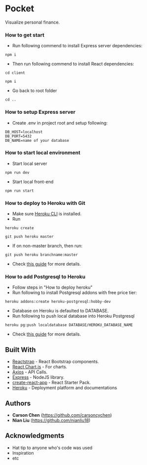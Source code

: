 # Pocket

Visualize personal finance.

### How to get start
* Run following commend to install Express server dependencies:
```
npm i
```
* Then run following commend to install React dependencies:
```
cd client 
```
```
npm i
```
* Go back to root folder
```
cd ..
```

### How to setup Express server
* Create .env in project root and setup following:
```
DB_HOST=localhost
DB_PORT=5432
DB_NAME=name of your database
```

### How to start local environment
* Start local server
```
npm run dev
```
* Start local front-end
```
npm run start
```

### How to deploy to Heroku with Git
* Make sure [Heroku CLI](https://devcenter.heroku.com/articles/heroku-cli) is installed. 
* Run
```
heroku create
```
```
git push heroku master
```
* If on non-master branch, then run:
```
git push heroku branchname:master
```
* Check [this guide](https://devcenter.heroku.com/articles/git) for more details.

### How to add Postgresql to Heroku
* Follow steps in "How to deploy heroku"
* Run following to install Postgresql addons with free price tier:
```
heroku addons:create heroku-postgresql:hobby-dev
```
* Database on Heroku is defaulted to DATABASE.
* Run following to push local database into Heroku Postgresql
```
heroku pg:push localdatabase DATABASE/HEROKU_DATABASE_NAME
```
* Check [this guide](https://devcenter.heroku.com/articles/heroku-postgresql#local-setup) for more details.

## Built With

* [Reactstrap](https://reactstrap.github.io/) - React Bootstrap components.
* [React Chart.js](https://github.com/reactjs/react-chartjs) - For charts.
* [Axios](https://www.npmjs.com/package/axios) - API Calls.
* [Express](https://expressjs.com/) - NodeJS library.
* [create-react-app](https://github.com/facebook/create-react-app) - React Starter Pack.
* [Heroku](https://devcenter.heroku.com/) - Deployment platform and documentations

## Authors

* **Carson Chen** (https://github.com/carsoncychen)
* **Nian Liu** (https://github.com/nianliu18)

## Acknowledgments

* Hat tip to anyone who's code was used
* Inspiration
* etc
